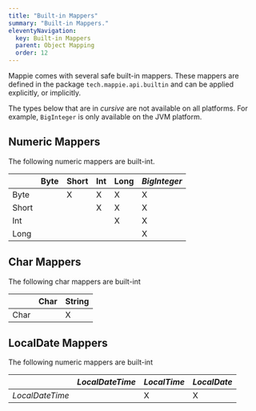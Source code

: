 ```yaml
---
title: "Built-in Mappers"
summary: "Built-in Mappers."
eleventyNavigation:
  key: Built-in Mappers
  parent: Object Mapping
  order: 12
---
```


Mappie comes with several safe built-in mappers. These mappers are defined in the package `tech.mappie.api.builtin` and
can be applied explicitly, or implicitly.

The types below that are in *cursive* are not available on all platforms. For example, `BigInteger` is only available
on the JVM platform.

## Numeric Mappers
The following numeric mappers are built-int.

|              | Byte | Short | Int | Long | *BigInteger* |
|--------------|------|-------|-----|------|--------------|
| Byte         |      | X     | X   | X    | X            |
| Short        |      |       | X   | X    | X            |
| Int          |      |       |     | X    | X            |
| Long         |      |       |     |      | X            |

## Char Mappers
The following char mappers are built-int

|        | Char | String |
|--------|------|--------|
| Char   |      | X      | 

## LocalDate Mappers
The following numeric mappers are built-int

|                 | *LocalDateTime* | *LocalTime* | *LocalDate* |
|-----------------|-----------------|-------------|-------------|
| *LocalDateTime* |                 | X           | X           |
